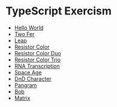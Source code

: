 TypeScript Exercism
===================


- [Hello World](/hello-world)
- [Two Fer](/two-fer)
- [Leap](/leap)
- [Resistor Color](/resistor-color)
- [Resistor Color Duo](/resistor-color-duo)
- [Resistor Color Trio](/resistor-color-trio)
- [RNA Transcription](/rna-transcription)
- [Space Age](/space-age)
- [DnD Character](/dnd-character)
- [Pangram](/pangram)
- [Bob](/bob)
- [Matrix](/matrix)
